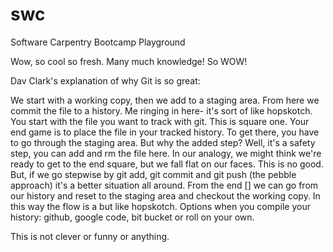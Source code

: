 swc
===

Software Carpentry Bootcamp Playground

Wow, so cool so fresh. Many much knowledge! So WOW!

Dav Clark's explanation of why Git is so great:

We start with a working copy, then we add to a staging area. From here we commit the file to a history. Me ringing in here- it's sort of like hopskotch. You start with the file you want to track with git. This is square one. Your end game is to place the file in your tracked history. To get there, you have to go through the staging area. But why the added step? Well, it's a safety step, you can add and rm the file here. In our analogy, we might think we're ready to get to the end square, but we fall flat on our faces. This is no good. But, if we go stepwise by git add, git commit and git push (the pebble approach) it's a better situation all around. From the end [] we can go from our history and reset to the staging area and checkout the working copy. In this way the flow is a but like hopskotch. Options when you compile your history: github, google code, bit bucket or roll on your own.

This is not clever or funny or anything.
